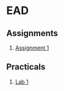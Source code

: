 # EAD 

## Assignments
1. [Assignment 1](https://github.com/gurungena13/EAD/tree/master/Assignment/Assignment_1)

## Practicals
1. [Lab 1](https://github.com/gurungena13/EAD/tree/master/Practical/Lab1)
